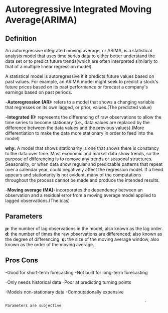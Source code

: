 
# Autoregressive Integrated Moving Average(ARIMA)

## Definition

An autoregressive integrated moving average, or ARIMA, is a statistical analysis model that uses time series data to either better understand the data set or to predict future trends(which are often interpreted similarly to that of a multiple linear regression model).

A statistical model is autoregressive if it predicts future values based on past values. For example, an ARIMA model might seek to predict a stock's future prices based on its past performance or forecast a company's earnings based on past periods.

-**Autoregression (AR):** refers to a model that shows a changing variable that regresses on its own lagged, or prior, values.(The predicted value)


-**Integrated (I):** represents the differencing of raw observations to allow the time series to become stationary (i.e., data values are replaced by the difference between the data values and the previous values).(More differentiation to make the data more stationary in order to feed into the model)

**why:** A model that shows stationarity is one that shows there is constancy to the data over time. Most economic and market data show trends, so the purpose of differencing is to remove any trends or seasonal structures. Seasonality, or when data show regular and predictable patterns that repeat over a calendar year, could negatively affect the regression model. If a trend appears and stationarity is not evident, many of the computations throughout the process cannot be made and produce the intended results.


-**Moving average (MA):**  incorporates the dependency between an observation and a residual error from a moving average model applied to lagged observations.(The bias)


## Parameters

**p:** the number of lag observations in the model, also known as the lag order.
**d:** the number of times the raw observations are differenced; also known as the degree of differencing.
**q:** the size of the moving average window, also known as the order of the moving average.

## Pros                                                           Cons
-Good for short-term forecasting                                  -Not built for long-term forecasting

-Only needs historical data                                       -Poor at predicting turning points

-Models non-stationary data                                       -Computationally expensive

                                                                  -Parameters are subjective












